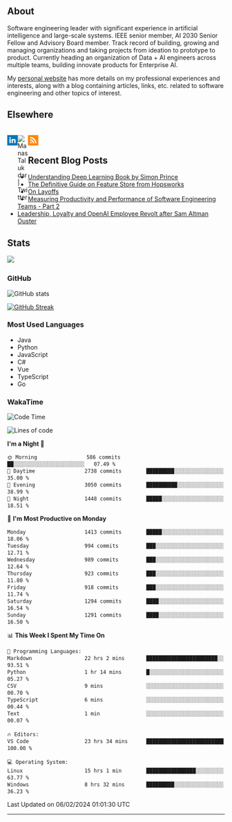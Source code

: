 ## About

Software engineering leader with significant experience in artificial intelligence and large-scale systems. IEEE senior member, AI 2030 Senior Fellow and Advisory Board member. Track record of building, growing and managing organizations and taking projects from ideation to prototype to product. Currently heading an organization of Data + AI engineers across multiple teams, building innovate products for Enterprise AI.

My [personal website](https://manastalukdar.github.io/) has more details on my professional experiences and interests, along with a blog containing articles, links, etc. related to software engineering and other topics of interest.

## Elsewhere

</br>

<a href="https://www.linkedin.com/in/manastalukdar" target="_blank">
  <img align="left" alt="Manas Talukdar | Linkedin" width="24px" src="https://raw.githubusercontent.com/edent/SuperTinyIcons/master/images/svg/linkedin.svg" />
</a>
<a href="https://www.twitter.com/manastalukdar" target="_blank">
  <img align="left" alt="Manas Talukdar | Twitter" width="24px" src="https://github.com/TheDudeThatCode/TheDudeThatCode/blob/master/Assets/Twitter.svg" />
</a>
<a href="https://manastalukdar.github.io/" target="_blank">
  <img align="left" alt="Manas Talukdar | Website" width="24px" src="https://github.com/edent/SuperTinyIcons/blob/master/images/svg/rss.svg" />
</a>

</br>

## Recent Blog Posts

<!-- BLOG:START -->
- [Understanding Deep Learning Book by Simon Prince](https://manastalukdar.github.io/blog/2024/02/03/understanding-deep-learning-book-simon-prince/)
- [The Definitive Guide on Feature Store from Hopsworks](https://manastalukdar.github.io/blog/2024/02/02/feature-store-definitive-guide-hopsworks/)
- [On Layoffs](https://manastalukdar.github.io/blog/2024/02/02/on-layoffs/)
- [Measuring Productivity and Performance of Software Engineering Teams - Part 2](https://manastalukdar.github.io/blog/2023/12/26/productivity-performance-software-engineering-teams-part-2/)
- [Leadership, Loyalty and OpenAI Employee Revolt after Sam Altman Ouster](https://manastalukdar.github.io/blog/2023/11/23/leadership-loyalty-openai-employee-revolt-sam-altman-ouster/)
<!-- BLOG:END -->

## Stats

![](https://komarev.com/ghpvc/?username=manastalukdar)

### GitHub

![GitHub stats](https://github-readme-stats.vercel.app/api?username=manastalukdar&show_icons=true&hide_border=true&hide_rank=true&hide_title=true&icon_color=79ff97&text_color=cecac3&bg_color=4d4b4b)

[![GitHub Streak](https://streak-stats.demolab.com?user=manastalukdar&hide_border=true&border_radius=4&date_format=M%20j%5B%2C%20Y%5D&background=4D4B4B)](https://git.io/streak-stats)

### Most Used Languages

- Java
- Python
- JavaScript
- C#
- Vue
- TypeScript
- Go

<!--
![Top Langs](https://github-readme-stats.vercel.app/api/top-langs/?username=manastalukdar&layout=compact&hide_border=true&hide_title=true&icon_color=79ff97&text_color=cecac3&bg_color=4d4b4b)
-->

### WakaTime

<!--START_SECTION:waka-->
![Code Time](http://img.shields.io/badge/Code%20Time-4%2C161%20hrs%2057%20mins-blue)

![Lines of code](https://img.shields.io/badge/From%20Hello%20World%20I%27ve%20Written-2.1%20million%20lines%20of%20code-blue)

**I'm a Night 🦉** 

```text
🌞 Morning                586 commits         ██░░░░░░░░░░░░░░░░░░░░░░░   07.49 % 
🌆 Daytime                2738 commits        █████████░░░░░░░░░░░░░░░░   35.00 % 
🌃 Evening                3050 commits        ██████████░░░░░░░░░░░░░░░   38.99 % 
🌙 Night                  1448 commits        █████░░░░░░░░░░░░░░░░░░░░   18.51 % 
```
📅 **I'm Most Productive on Monday** 

```text
Monday                   1413 commits        █████░░░░░░░░░░░░░░░░░░░░   18.06 % 
Tuesday                  994 commits         ███░░░░░░░░░░░░░░░░░░░░░░   12.71 % 
Wednesday                989 commits         ███░░░░░░░░░░░░░░░░░░░░░░   12.64 % 
Thursday                 923 commits         ███░░░░░░░░░░░░░░░░░░░░░░   11.80 % 
Friday                   918 commits         ███░░░░░░░░░░░░░░░░░░░░░░   11.74 % 
Saturday                 1294 commits        ████░░░░░░░░░░░░░░░░░░░░░   16.54 % 
Sunday                   1291 commits        ████░░░░░░░░░░░░░░░░░░░░░   16.50 % 
```


📊 **This Week I Spent My Time On** 

```text
💬 Programming Languages: 
Markdown                 22 hrs 2 mins       ███████████████████████░░   93.51 % 
Python                   1 hr 14 mins        █░░░░░░░░░░░░░░░░░░░░░░░░   05.27 % 
CSV                      9 mins              ░░░░░░░░░░░░░░░░░░░░░░░░░   00.70 % 
TypeScript               6 mins              ░░░░░░░░░░░░░░░░░░░░░░░░░   00.44 % 
Text                     1 min               ░░░░░░░░░░░░░░░░░░░░░░░░░   00.07 % 

🔥 Editors: 
VS Code                  23 hrs 34 mins      █████████████████████████   100.00 % 

💻 Operating System: 
Linux                    15 hrs 1 min        ████████████████░░░░░░░░░   63.77 % 
Windows                  8 hrs 32 mins       █████████░░░░░░░░░░░░░░░░   36.23 % 
```


 Last Updated on 06/02/2024 01:01:30 UTC
<!--END_SECTION:waka-->

---

<!--

**manastalukdar/manastalukdar** is a ✨ _special_ ✨ repository because its `README.md` (this file) appears on your GitHub profile.

Here are some ideas to get you started:

- 🔭 I’m currently working on ...
- 🌱 I’m currently learning ...
- 👯 I’m looking to collaborate on ...
- 🤔 I’m looking for help with ...
- 💬 Ask me about ...
- 📫 How to reach me: ...
- 😄 Pronouns: ...
- ⚡ Fun fact: ...
-->
